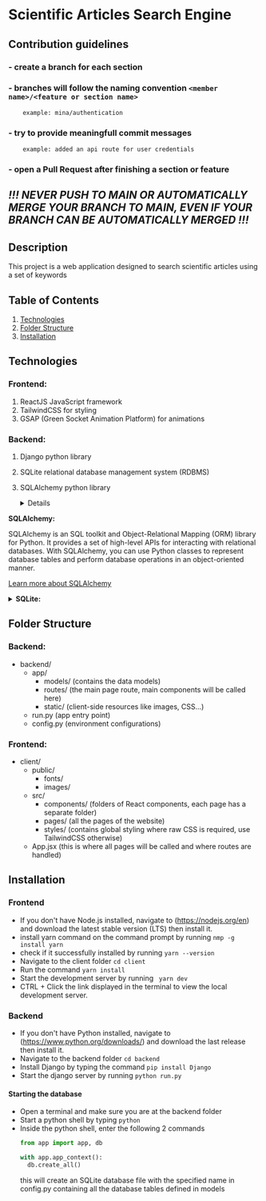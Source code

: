 # Scientific Articles Search Engine

## Contribution guidelines

### - create a branch for each section

### - branches will follow the naming convention `<member name>/<feature or section name> `

        example: mina/authentication

### - try to provide meaningfull commit messages

        example: added an api route for user credentials

### - open a Pull Request after finishing a section or feature

## _!!! NEVER PUSH TO MAIN OR AUTOMATICALLY MERGE YOUR BRANCH TO MAIN, EVEN IF YOUR BRANCH CAN BE AUTOMATICALLY MERGED !!!_

## Description

This project is a web application designed to search scientific articles using a set of keywords

## Table of Contents

1. [Technologies](#technologies)
2. [Folder Structure](#folder-structure)
3. [Installation](#installation)

## Technologies

### Frontend:

1. ReactJS JavaScript framework
2. TailwindCSS for styling
3. GSAP (Green Socket Animation Platform) for animations

### Backend:

1. Django python library
2. SQLite relational database management system (RDBMS)
3. SQLAlchemy python library

   <details>
  <summary><strong>SQLAlchemy:</strong></summary>

SQLAlchemy is an SQL toolkit and Object-Relational Mapping (ORM) library for Python. It provides a set of high-level APIs for interacting with relational databases. With SQLAlchemy, you can use Python classes to represent database tables and perform database operations in an object-oriented manner.

[Learn more about SQLAlchemy](https://www.sqlalchemy.org/)

</details>

<details>
  <summary><strong>SQLite:</strong></summary>

SQLite is a self-contained, serverless, and zero-configuration relational database management system (RDBMS). It's an excellent choice for embedded systems and applications that don't require a separate database server. SQLite is the default database engine used by SQLAlchemy in this project.

[Learn more about SQLite](https://www.sqlite.org/)

</details>

## Folder Structure

### Backend:

- backend/
  - app/
    - models/ (contains the data models)
    - routes/ (the main page route, main components will be called here)
    - static/ (client-side resources like images, CSS...)
  - run.py (app entry point)
  - config.py (environment configurations)

### Frontend:

- client/
  - public/
    - fonts/
    - images/
  - src/
    - components/ (folders of React components, each page has a separate folder)
    - pages/ (all the pages of the website)
    - styles/ (contains global styling where raw CSS is required, use TailwindCSS otherwise)
  - App.jsx (this is where all pages will be called and where routes are handled)

## Installation

### Frontend

- If you don't have Node.js installed, navigate to (https://nodejs.org/en) and download the latest stable version (LTS) then install it.
- install yarn command on the command prompt by running
  `nmp -g install yarn `
- check if it successfully installed by running
  `yarn --version`
- Navigate to the client folder
  `cd client`
- Run the command
  `yarn install`
- Start the development server by running
  ` yarn dev`
- CTRL + Click the link displayed in the terminal to view the local development server.

### Backend

- If you don't have Python installed, navigate to (https://www.python.org/downloads/) and download the last release then install it.
- Navigate to the backend folder
  `cd backend`
- Install Django by typing the command
  `pip install Django`
- Start the django server by running
  `python run.py`

#### Starting the database

- Open a terminal and make sure you are at the backend folder
- Start a python shell by typing
  `python`
- Inside the python shell, enter the following 2 commands
  ```python
  from app import app, db
  ```
  ```python
  with app.app_context():
    db.create_all()
  ```
  this will create an SQLite database file with the specified name in config.py containing all the database tables defined in models
